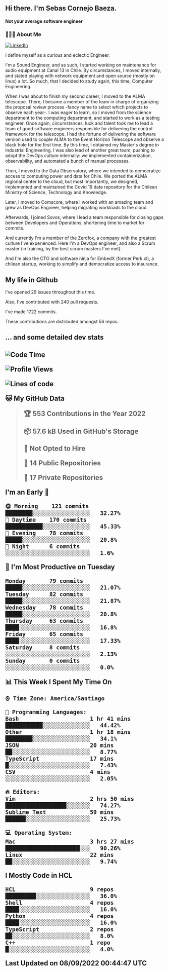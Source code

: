 <h2> Hi there.  I'm Sebas Cornejo Baeza.</h2>
<h4> Not your average software engineer</h4>
<h3> 👨🏻‍💻 About Me </h3>
<a href="http://linkedin.com/in/sebastian-cornejo-baeza/"><img alt="LinkedIn" src="https://img.shields.io/badge/Sebas%20Cornejo%20-informational?style=appveyor&logo=linkedin"></a>


I define myself as a curious and eclectic Engineer.

I'm a Sound Engineer, and as such, I started working on maintenance for audio equipment at Canal 13 in Chile.
By circumstances, I moved internally, and stated playing with network equipment and open source (mostly on linux) 
a lot. So much, that I decided to study again, this time, Computer Engineering.

When I was about to finish my second career, I moved to the ALMA telescope. There, I became a member of the team
in charge of organizing the proposal review process -fancy name to select which projects to observe each year-. 
I was eager to learn, so I moved from the science department to the computing department, and started to work as 
a testing engineer. Once again, circumstances, luck and talent took me to lead a team of good software engineers 
responsible for delivering the control framework for the telescope. I had the fortune of delivering the software
version used to couple ALMA to the Event Horizon Telescope and observe a black hole for the first time.
By this time, I obtained my Master's degree in Industrial Engineering.
I was also lead of another great team, pushing to adopt the DevOps culture internally: we implemented containerization, observability, and automated a bunch of manual processes.

Then, I moved to the Data Observatory, where we intended to democratize access to computing power
and data for Chile. We ported the ALMA regional center to the cloud, but most importantly, we designed, implemented
and maintained the Covid 19 date repository for the Chilean Ministry of Science, Technology and Knowledge.

Later, I moved to Comscore, where I worked with an amazing team and grew as DevOps Engineer, helping migrating workloads to the cloud.

Afterwards, I joined Sovos, where I lead a team responsible for closing gaps between Developers and Operations, shortening time to market for commits.

And currently I'm a member of the Zerofox, a company with the greatest culture I've experienced. Here I'm a DevOps
engineer, and also a Scrum master (in training, by the best scrum masters I've met).
 
And I'm also the CTO and software ninja for EmbedX (former Perk.cl), a chilean startup, working to simplify and democratize access to insurance.

<h2> My life in Github </h2>

I've opened 29 issues throughout this time.

Also, I've contributed with 240 pull requests.

I've made 1722 commits.

These contributions are distributed amongst 56 repos.

<h2>... and some detailed dev stats<h2>

<!--START_SECTION:waka-->
![Code Time](http://img.shields.io/badge/Code%20Time-125%20hrs%2055%20mins-blue)

![Profile Views](http://img.shields.io/badge/Profile%20Views-3-blue)

![Lines of code](https://img.shields.io/badge/From%20Hello%20World%20I%27ve%20Written-541%20Thousand%20lines%20of%20code-blue)

**🐱 My GitHub Data** 

> 🏆 553 Contributions in the Year 2022
 > 
> 📦 57.6 kB Used in GitHub's Storage 
 > 
> 🚫 Not Opted to Hire
 > 
> 📜 14 Public Repositories 
 > 
> 🔑 17 Private Repositories  
 > 
**I'm an Early 🐤** 

```text
🌞 Morning    121 commits    ████████░░░░░░░░░░░░░░░░░   32.27% 
🌆 Daytime    170 commits    ███████████░░░░░░░░░░░░░░   45.33% 
🌃 Evening    78 commits     █████░░░░░░░░░░░░░░░░░░░░   20.8% 
🌙 Night      6 commits      ░░░░░░░░░░░░░░░░░░░░░░░░░   1.6%

```
📅 **I'm Most Productive on Tuesday** 

```text
Monday       79 commits     █████░░░░░░░░░░░░░░░░░░░░   21.07% 
Tuesday      82 commits     █████░░░░░░░░░░░░░░░░░░░░   21.87% 
Wednesday    78 commits     █████░░░░░░░░░░░░░░░░░░░░   20.8% 
Thursday     63 commits     ████░░░░░░░░░░░░░░░░░░░░░   16.8% 
Friday       65 commits     ████░░░░░░░░░░░░░░░░░░░░░   17.33% 
Saturday     8 commits      ░░░░░░░░░░░░░░░░░░░░░░░░░   2.13% 
Sunday       0 commits      ░░░░░░░░░░░░░░░░░░░░░░░░░   0.0%

```


📊 **This Week I Spent My Time On** 

```text
⌚︎ Time Zone: America/Santiago

💬 Programming Languages: 
Bash                     1 hr 41 mins        ███████████░░░░░░░░░░░░░░   44.42% 
Other                    1 hr 18 mins        ████████░░░░░░░░░░░░░░░░░   34.1% 
JSON                     20 mins             ██░░░░░░░░░░░░░░░░░░░░░░░   8.77% 
TypeScript               17 mins             █░░░░░░░░░░░░░░░░░░░░░░░░   7.43% 
CSV                      4 mins              ░░░░░░░░░░░░░░░░░░░░░░░░░   2.05%

🔥 Editors: 
Vim                      2 hrs 50 mins       ██████████████████░░░░░░░   74.27% 
Sublime Text             59 mins             ██████░░░░░░░░░░░░░░░░░░░   25.73%

💻 Operating System: 
Mac                      3 hrs 27 mins       ██████████████████████░░░   90.26% 
Linux                    22 mins             ██░░░░░░░░░░░░░░░░░░░░░░░   9.74%

```

**I Mostly Code in HCL** 

```text
HCL                      9 repos             █████████░░░░░░░░░░░░░░░░   36.0% 
Shell                    4 repos             ████░░░░░░░░░░░░░░░░░░░░░   16.0% 
Python                   4 repos             ████░░░░░░░░░░░░░░░░░░░░░   16.0% 
TypeScript               2 repos             ██░░░░░░░░░░░░░░░░░░░░░░░   8.0% 
C++                      1 repo              █░░░░░░░░░░░░░░░░░░░░░░░░   4.0%

```



 Last Updated on 08/09/2022 00:44:47 UTC
<!--END_SECTION:waka-->
